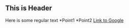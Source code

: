 ## This is Header
Here is some regular text
*Point1
*Point2
[Link to Google](http://www.google.com)
